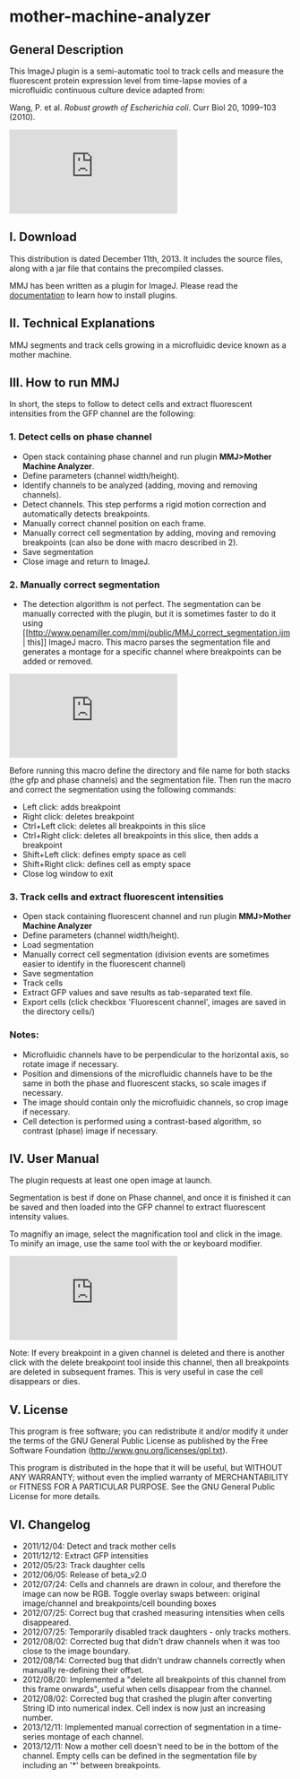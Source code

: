 mother-machine-analyzer
=======================

##  General Description


This ImageJ plugin is a semi-automatic tool to track cells and measure the fluorescent protein expression level from time-lapse movies of a microfluidic continuous culture device adapted from:

Wang, P. et al. _Robust growth of Escherichia coli_. Curr Biol 20, 1099–103 (2010).

![](http://penamiller.com/mmj/lib/exe/fetch.php?w=500&tok=219a99&media=mmj_panel.png)

##  I. Download 

This distribution is dated December 11th, 2013.  It includes the source files, along with a jar file that contains the precompiled classes.

MMJ has been written as a plugin for ImageJ. Please read the [documentation](http://imagejdocu.tudor.lu/doku.php?id=howto:plugins:how_to_install_a_plugin) to learn how to install plugins.

##  II. Technical Explanations

MMJ segments and track cells growing in a microfluidic device known as a mother machine.  

##  III. How to run MMJ

In short, the steps to follow to detect cells and extract fluorescent intensities from the GFP channel are the following:

### 1. Detect cells on phase channel
  - Open stack containing phase channel and run plugin **MMJ>Mother Machine Analyzer**.
  - Define parameters (channel width/height).
  - Identify channels to be analyzed (adding, moving and removing channels).
  - Detect channels.   This step performs a rigid motion correction and automatically detects breakpoints.
  - Manually correct channel position on each frame.
  - Manually correct cell segmentation by adding, moving and removing breakpoints (can also be done with macro described in 2).
  - Save segmentation
  - Close image and return to ImageJ.

### 2. Manually correct segmentation

  - The detection algorithm is not perfect.  The segmentation can be manually corrected with the plugin, but it is sometimes faster to do it using [[http://www.penamiller.com/mmj/public/MMJ_correct_segmentation.ijm | this]] ImageJ macro.  This macro parses the segmentation file and generates a montage for a specific channel where breakpoints can be added or removed.

![](http://penamiller.com/mmj/lib/exe/fetch.php?media=1p_2.jpg)

Before running this macro define the directory and file name for both stacks (the gfp and phase channels) and the segmentation file.  Then run the macro and correct the segmentation using the following commands:

  * Left click: adds breakpoint
  * Right click: deletes breakpoint
  * Ctrl+Left click:  deletes all breakpoints in this slice
  * Ctrl+Right click:  deletes all breakpoints in this slice, then adds a breakpoint
  * Shift+Left click:  defines empty space as cell
  * Shift+Right click: defines cell as empty space
  * Close log window to exit

### 3. Track cells and extract fluorescent intensities

  - Open stack containing fluorescent channel and run plugin **MMJ>Mother Machine Analyzer**
  - Define parameters (channel width/height).
  - Load segmentation 
  - Manually correct cell segmentation (division events are sometimes easier to identify in the fluorescent channel)
  - Save segmentation
  - Track cells
  - Extract GFP values and save results as tab-separated text file.
  - Export cells (click checkbox 'Fluorescent channel', images are saved in the directory cells/)

### Notes:
  * Microfluidic channels have to be perpendicular to the horizontal axis, so rotate image if necessary.
  * Position and dimensions of the microfluidic channels have to be the same in both the phase and fluorescent stacks, so scale images if necessary.
  * The image should contain only the microfluidic channels, so crop image if necessary.
  * Cell detection is performed using a contrast-based algorithm, so contrast (phase) image if necessary.


## IV. User Manual 

The plugin requests at least one open image at launch.  

Segmentation is best if done on Phase channel, and once it is finished it can be saved and then loaded into the GFP channel to extract fluorescent intensity values.

To magnifiy an image, select the magnification tool and click in the image. To minify an image, use the same tool with the <CNTL> or <ALT> keyboard modifier.

![](http://penamiller.com/mmj/lib/exe/fetch.php?media=mmj.jpg)

Note: If every breakpoint in a given channel is deleted and there is another click with the delete breakpoint tool inside this channel, then all breakpoints are deleted in subsequent frames.  This is very useful in case the cell disappears or dies.

## V. License

This program is free software; you can redistribute it and/or modify it under the terms of the GNU General Public License as published by the Free Software Foundation (http://www.gnu.org/licenses/gpl.txt). 

This program is distributed in the hope that it will be useful, but WITHOUT ANY WARRANTY; without even the implied warranty of MERCHANTABILITY or FITNESS FOR A PARTICULAR PURPOSE. See the GNU General Public License for more details. 

## VI. Changelog

  * 2011/12/04: Detect and track mother cells
  * 2011/12/12: Extract GFP intensities
  * 2012/05/23: Track daughter cells
  * 2012/06/05: Release of beta_v2.0
  * 2012/07/24: Cells and channels are drawn in colour, and therefore the image can now be RGB.  Toggle overlay swaps between: original image/channel and breakpoints/cell bounding boxes
  * 2012/07/25: Correct bug that crashed measuring intensities when cells disappeared.
  * 2012/07/25: Temporarily disabled track daughters - only tracks mothers.
  * 2012/08/02: Corrected bug that didn't draw channels when it was too close to the image boundary.
  * 2012/08/14: Corrected bug that didn't undraw channels correctly when manually re-defining their offset.
  * 2012/08/20: Implemented a "delete all breakpoints of this channel from this frame onwards", useful when cells disappear from the channel.
  * 2012/08/02: Corrected bug that crashed the plugin after converting String ID into numerical index.  Cell index is now just an increasing number.
  * 2013/12/11: Implemented manual correction of segmentation in a time-series montage of each channel.
  * 2013/12/11: Now a mother cell doesn't need to be in the bottom of the channel. Empty cells can be defined in the segmentation file by including an '*' between breakpoints.
